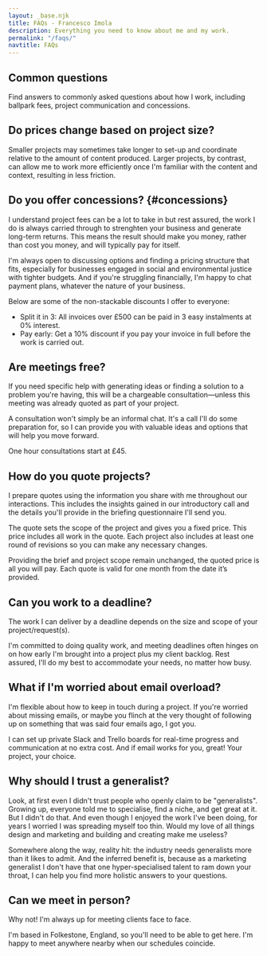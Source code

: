 ```yaml
---
layout: _base.njk
title: FAQs - Francesco Imola
description: Everything you need to know about me and my work.
permalink: "/faqs/"
navtitle: FAQs
---
```


<section class=" pad-bottom">


## Common questions
Find answers to commonly asked questions about how I work, including ballpark fees, project communication and concessions.

</section>

<section class=" pad-bottom faqs">

## Do prices change based on project size?

Smaller projects may sometimes take longer to set-up and coordinate relative to the amount of content produced. Larger projects, by contrast, can allow me to work more efficiently once I'm familiar with the content and context, resulting in less friction.

</section>

<section class=" pad-bottom faqs">

## Do you offer concessions? {#concessions}

I understand project fees can be a lot to take in but rest assured, the work I do is always carried through to strenghten your business and generate long-term returns. This means the result should make you money, rather than cost you money, and will typically pay for itself.

I'm always open to discussing options and finding a pricing structure that fits, especially for businesses engaged in social and environmental justice with tighter budgets. And if you're struggling financially, I'm happy to chat payment plans, whatever the nature of your business.

Below are some of the non-stackable discounts I offer to everyone:

- Split it in 3: All invoices over £500 can be paid in 3 easy instalments at 0% interest.
- Pay early: Get a 10% discount if you pay your invoice in full before the work is carried out.

</section>

<section class=" pad-bottom faqs">

## Are meetings free?

If you need specific help with generating ideas or finding a solution to a problem you're having, this will be a chargeable consultation—unless this meeting was already quoted as part of your project.

A consultation won't simply be an informal chat. It's a call I'll do some preparation for, so I can provide you with valuable ideas and options that will help you move forward.

One hour consultations start at £45.

</section>

<section class=" pad-bottom faqs">

## How do you quote projects?

I prepare quotes using the information you share with me throughout our interactions. This includes the insights gained in our introductory call and the details you'll provide in the briefing questionnaire I'll send you.

The quote sets the scope of the project and gives you a fixed price. This price includes all work in the quote. Each project also includes at least one round of revisions so you can make any necessary changes.

Providing the brief and project scope remain unchanged, the quoted price is all you will pay. Each quote is valid for one month from the date it’s provided.

</section>

<section class=" pad-bottom faqs">

## Can you work to a deadline?

The work I can deliver by a deadline depends on the size and scope of your project/request(s).

I'm committed to doing quality work, and meeting deadlines often hinges on on how early I'm brought into a project plus my client backlog. Rest assured, I'll do my best to accommodate your needs, no matter how busy.

</section>

<section class=" pad-bottom faqs">

## What if I'm worried about email overload?

I'm flexible about how to keep in touch during a project. If you're worried about missing emails, or maybe you flinch at the very thought of following up on something that was said four emails ago, I got you.

I can set up private Slack and Trello boards for real-time progress and communication at no extra cost. And if email works for you, great! Your project, your choice.

</section>

<section class=" pad-bottom faqs">

## Why should I trust a generalist?

Look, at first even I didn't trust people who openly claim to be "generalists". Growing up, everyone told me to specialise, find a niche, and get great at it. But I didn't do that. And even though I enjoyed the work I've been doing, for years I worried I was spreading myself too thin. Would my love of all things design and marketing and building and creating make me useless?

Somewhere along the way, reality hit: the industry needs generalists more than it likes to admit. And the inferred benefit is, because as a marketing generalist I don't have that one hyper-specialised talent to ram down your throat, I can help you find more holistic answers to your questions.

</section>

<section class=" pad-bottom faqs">

## Can we meet in person?

Why not! I'm always up for meeting clients face to face.

I'm based in Folkestone, England, so you'll need to be able to get here. I'm happy to meet anywhere nearby when our schedules coincide.

</section>
<br>